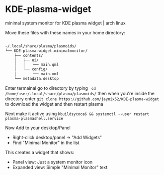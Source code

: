 # KDE-plasma-widget
minimal system monitor for KDE plasma widget | arch linux 

Move these files with these names in your home directory:

```bash

~/.local/share/plasma/plasmoids/
└── KDE-plasma-widget.minimalmonitor/
    ├── contents/
    │   ├── ui/
    │   │   └── main.qml
    │   └── config/
    │       └── main.xml
    └── metadata.desktop
```

Enter termainal go to directory by typing ``` cd /home/user/.local/share/plasma/plasmoids/```
then when you're inside the directory enter ```git clone https://github.com/jaynix52/KDE-plasma-widget``` 
to download the widget and then restart plasma 

Next make it active using ```kbuildsycoca6 && systemctl --user restart plasma-plasmashell.service```

Now Add to your desktop/Panel 
   - Right-click desktop/panel → "Add Widgets"
   - Find "Minimal Monitor" in the list
    
This creates a widget that shows:

 -  Panel view: Just a system monitor icon
 -  Expanded view: Simple "Minimal Monitor" text
